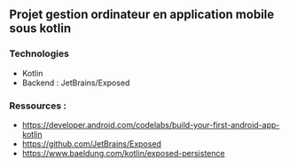 ## Projet gestion ordinateur en application mobile sous kotlin

### Technologies

- Kotlin
- Backend : JetBrains/Exposed

### Ressources :

- https://developer.android.com/codelabs/build-your-first-android-app-kotlin
- https://github.com/JetBrains/Exposed
- https://www.baeldung.com/kotlin/exposed-persistence